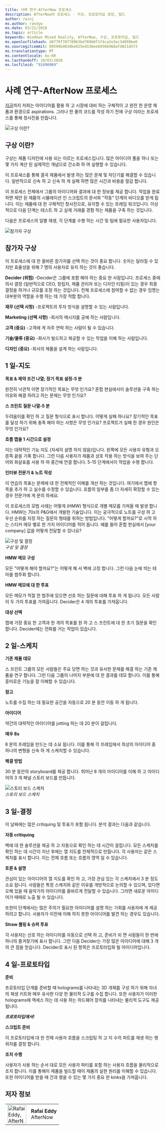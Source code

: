 ```yaml
---
title: 사례 연구-AfterNow 프로세스
description: AfterNow의 프로세스 - 구상, 프로토타입 생성, 빌드
author: rwinj
ms.author: randyw
ms.date: 03/21/2018
ms.topic: article
keywords: Windows Mixed Reality, AfterNow, 구상, 프로토타입, 빌드
ms.openlocfilehash: d8779f78f78963bd769b0f1f4ca2e3ec34099be6
ms.sourcegitcommit: 09599b4034be825e4536eeb9566968afd021d5f3
ms.translationtype: MT
ms.contentlocale: ko-KR
ms.lasthandoff: 10/03/2020
ms.locfileid: "91690969"
---
```

# <a name="case-study---afternows-process"></a>사례 연구-AfterNow 프로세스

[지금](https://www.afternow.io/)까지 저희는 아이디어를 활용 하 고 시장에 대비 하는 구체적이 고 완전 한 운영 제품과 환경으로 aspirations. 그러나 한 줄의 코드를 작성 하기 전에 구상 이라는 프로세스를 통해 청사진을 만듭니다.

![구상 이란?](images/whatisenvisioning-640px.png)

## <a name="what-is-envisioning"></a>구상 이란?

구상는 제품 디자인에 사용 되는 이르는 프로세스입니다. 많은 아이디어 풀을 하나 또는 몇 가지 계산 된 실제적인 개념으로 간소화 하 여 실행할 수 있습니다.

이 프로세스를 통해 결국 제품에서 발생 하는 많은 문제 및 차단기를 해결할 수 있습니다. 일반적으로 신속 하 고 신속 하 게 실패 하면 많은 시간과 비용을 절감 합니다.

이 프로세스 전체에서 그룹의 아이디어와 결과에 대 한 정보를 제공 합니다. 작업을 완료 하면 제안 된 제품의 시뮬레이션 인 스크립트의 문서와 "작동" 단계의 비디오를 받게 됩니다. 이는 제품에 대 한 구체적인 청사진으로, 유지할 수 있는 프레임 워크입니다. 이상적으로 다음 단계는 테스트 하 고 실제 거래를 경험 하는 제품을 구축 하는 것입니다.

다음은 프로세스의 일별 재생, 각 단계를 수행 하는 시간 및 팀에 필요한 사용자입니다.

![참가자 구상](images/envisioning-participants-640px.png)

## <a name="envisioning-participants"></a>참가자 구상

이 프로세스에 대 한 올바른 참가자를 선택 하는 것이 중요 합니다. 숫자는 달라질 수 있지만 효율성을 위해 7 명의 사용자로 유지 하는 것이 좋습니다.

**Decider (위험)** -Decider은 그룹에 포함 해야 하는 중요 한 사람입니다. 프로세스 중에 의사 결정 (일반적으로 CEO, 창립자, 제품 관리자 또는 디자인 티핑)이 있는 경우 최종 결정을 하거나 규모를 조정 하는 것입니다. 전체 프로세스에 참여할 수 없는 경우 임명는 대부분의 역할을 수행 하는 데 가장 적합 합니다.

**재무 (선택 사항)** -프로젝트의 투자 방식을 설명할 수 있는 사람입니다.

**Marketing (선택 사항)** -회사의 메시지를 공예 하는 사람입니다.

**고객 (중요)** -고객에 게 자주 연락 하는 사람이 될 수 있습니다.

**기술/물류 (중요)** -회사가 빌드하고 제공할 수 있는 작업을 이해 하는 사람입니다.

**디자인 (중요)** -회사의 제품을 설계 하는 사람입니다.

## <a name="day-1---map"></a>1 일-지도

**목표 & 제약 조건 나열; 장기 목표 설정-5 분**

완전히 낙관적 이면 장기적인 목표는 무엇 인가요? 혼합 현실에서이 솔루션을 구축 하는 이유와 해결 하려고 하는 문제는 무엇 인가요?

**스 프린트 질문 나열-5 분**

두려움이를 확인 하 고 질문 형식으로 표시 합니다. 어떻게 실패 하나요? 장기적인 목표를 달성 하기 위해 충족 해야 하는 사항은 무엇 인가요? 프로젝트가 실패 한 경우 원인은 무엇 인가요?

**흐름 맵을 1 시간으로 설정**

이는 대략적인 기능 지도 (자세히 설명 하지 않음)입니다. 왼쪽에 모든 사용자 유형과 오른쪽 끝을 기록 합니다. 그런 다음 사용자가 제품과 상호 작용 하는 방식을 보여 주는 단어와 화살표를 사용 하 여 중간에 연결 합니다. 5-15 단계에서이 작업을 수행 합니다.

**인터뷰 전문가 & 노트 작성**

이 연습의 목표는 문제에 대 한 전체적인 이해를 개선 하는 것입니다. 여기에서 맵에 항목을 추가 하 고 실수를 수정할 수 있습니다. 흐름의 일부를 좀 더 자세히 확장할 수 있는 경우 전문가에 게 문의 하세요.

이 프로세스의 모범 사례는 어떻게 (HMW) 형식으로 개별 메모를 가져올 때 발생 합니다. HMW는 70s의 P&G에서 개발한 기술입니다. 이는 궁극적으로 노트를 구성 하 고 우선 순위를 지정 하는 질문의 형태를 취하는 방법입니다. "어떻게 할까요?"로 시작 하는 스티커 메모 별로 한 가지 아이디어를 적어 둡니다. 예를 들어 혼합 현실에서 [your company] 값을 어떻게 전달할 수 있나요?

![구성 및 결정](images/organize-and-decide-640px.png)<br>
*구성 및 결정*

**HMW 메모 구성**

모든 "어떻게 해야 할까요?"는 어떻게 해 서 벽에 고정 합니다. 그런 다음 눈에 띄는 테마를 범주화 합니다.

**HMW 메모에 대 한 투표**

모든 메모가 적절 한 범주에 있으면 선호 하는 질문에 대해 투표 하 게 됩니다. 모든 사람이 두 가지 투표를 가져옵니다. Decider은 4 개의 투표를 가져옵니다.

**대상 선택**

맵에 가장 중요 한 고객과 한 개의 목표를 원 하 고 스 프린트에 대 한 초기 질문을 확인 합니다. Decider에는 전화를 거는 작업이 있습니다.

## <a name="day-2---sketch"></a>2 일-스케치

**기존 제품 데모**

스 프린트 그룹의 모든 사람들은 주요 당면 하는 것과 유사한 문제를 해결 하는 기존 제품을 연구 합니다. 그런 다음 그룹의 나머지 부분에 대 한 결과를 데모 합니다. 이를 통해 흥미로운 기능을 잘 이해할 수 있습니다.

**참고**

노트를 수집 하는 데 필요한 공간을 자동으로 20 분 동안 이동 하 게 됩니다.

**아이디어**

약간의 대략적인 아이디어를 jotting 하는 데 20 분이 걸립니다.

**매우 8s**

8 분의 프레임을 만드는 데 소요 됩니다. 이를 통해 각 프레임에서 최상의 아이디어 중 하나의 변형을 신속 하 게 스케치할 수 있습니다.

**해결 방법**

30 분 동안의 storyboard를 제공 합니다. 뛰어난 8 개의 아이디어를 이해 하 고 아이디어의 3 개 패널 스토리 보드를 만듭니다.

![스토리 보드 스케치](images/sketching-storyboards-640px.png)<br>
*스토리 보드 스케치*

## <a name="day-3---decide"></a>3 일-결정

이 날짜에는 많은 critiquing 및 투표가 포함 됩니다. 분석 결과는 다음과 같습니다.

**자동 critiquing**

벽에 대 한 솔루션을 제공 하 고 자동으로 확인 하는 데 시간이 걸립니다. 모든 스케치를 확인 하는 데 시간이 지난 후에는 열 지도를 전체적으로 만듭니다. 각 사용자는 같은 스케치를 표시 합니다. 이는 전체 흐름 또는 흐름의 영역 일 수 있습니다.

**토론 & 설명**

관심이 있는 아이디어의 열 지도를 확인 하 고, 가장 관심 있는 각 스케치에서 3 분 정도 소요 됩니다. 사람들은 특정 스케치와 같은 이유를 개방적으로 논의할 수 있으며, 있다면 오해 있을 때 음악가의 아이디어를 올바르게 전달할 수 있습니다. 그러면 새로운 아이디어가 때때로 노출 될 수 있습니다.

또한이 단계에서는 많은 주의가 필요한 아이디어를 설명 하는 기회를 사용자에 게 제공 하려고 합니다. 사용자가 이전에 이해 하지 못한 아이디어를 발견 하는 경우도 있습니다.

**Straw 폴링 & 슈퍼 투표**

각 사용자는 선호 하는 아이디어를 자동으로 선택 하 고, 준비가 되 면 사람들이 한 번에 하나의 즐겨찾기에 표시 합니다. 그런 다음 Decider는 가장 많은 아이디어에 대해 3 개의 큰 점을 얻습니다. Decider로 표시 된 항목은 프로토타입화 될 아이디어입니다.

## <a name="day-4---prototype"></a>4 일-프로토타입

**준비**

프로토타입 단계를 준비할 때 holograms를 나타내는 3D 개체를 구성 하기 위해 자녀의 재생 키트와 매우 유사한 다양 한 물리적 도구를 수집 합니다. 또한 사용자가 이러한 holograms에 액세스 하는 데 사용 하는 하드웨어 장치를 나타내는 물리적 도구도 제공 됩니다.

***프로토타입에서!***

**스크립트 준비**

이 프로토타입에 대 한 전체 사용자 흐름을 스크립팅 하 고 지 수의 파트를 재생 하는 행위자를 결정 합니다.

**조치 수행**

사용자가 사용 하는 순서 대로 모든 사용자 파티를 포함 하는 사용자 흐름을 물리적으로 조치 합니다. 이를 통해이 제품을 빌드할 때이 제품의 실현 원리를 이해할 수 있습니다. 또한 아이디어를 받을 때 간과 했을 수 있는 몇 가지 중요 한 kinks을 가져옵니다.

## <a name="about-the-author"></a>저자 정보

<table style="border-collapse:collapse">
<tr>
<td style="border:0" width="60"><img alt="Rafai Eddy, AfterNow" width="60" height="60" src="images/kurohyo1-60px.png"></td>
<td style="border:0"><b>Rafai Eddy</b><br>AfterNow</td>
</tr>
</table>
